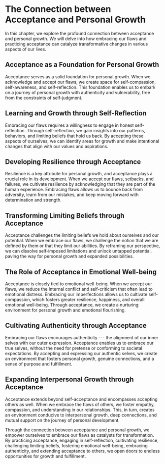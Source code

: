 The Connection between Acceptance and Personal Growth
==============================================================

In this chapter, we explore the profound connection between acceptance and personal growth. We will delve into how embracing our flaws and practicing acceptance can catalyze transformative changes in various aspects of our lives.

**Acceptance as a Foundation for Personal Growth**
--------------------------------------------------

Acceptance serves as a solid foundation for personal growth. When we acknowledge and accept our flaws, we create space for self-compassion, self-awareness, and self-reflection. This foundation enables us to embark on a journey of personal growth with authenticity and vulnerability, free from the constraints of self-judgment.

**Learning and Growth through Self-Reflection**
-----------------------------------------------

Embracing our flaws requires a willingness to engage in honest self-reflection. Through self-reflection, we gain insights into our patterns, behaviors, and limiting beliefs that hold us back. By accepting these aspects of ourselves, we can identify areas for growth and make intentional changes that align with our values and aspirations.

**Developing Resilience through Acceptance**
--------------------------------------------

Resilience is a key attribute for personal growth, and acceptance plays a crucial role in its development. When we accept our flaws, setbacks, and failures, we cultivate resilience by acknowledging that they are part of the human experience. Embracing flaws allows us to bounce back from adversity, learn from our mistakes, and keep moving forward with determination and strength.

**Transforming Limiting Beliefs through Acceptance**
----------------------------------------------------

Acceptance challenges the limiting beliefs we hold about ourselves and our potential. When we embrace our flaws, we challenge the notion that we are defined by them or that they limit our abilities. By reframing our perspective, we can dissolve self-imposed limitations and unlock untapped potential, paving the way for personal growth and expanded possibilities.

**The Role of Acceptance in Emotional Well-being**
--------------------------------------------------

Acceptance is closely tied to emotional well-being. When we accept our flaws, we reduce the internal conflict and self-criticism that often lead to emotional distress. Embracing our imperfections allows us to cultivate self-compassion, which fosters greater resilience, happiness, and overall emotional well-being. Through acceptance, we create a nurturing environment for personal growth and emotional flourishing.

**Cultivating Authenticity through Acceptance**
-----------------------------------------------

Embracing our flaws encourages authenticity --- the alignment of our inner selves with our outer expression. Acceptance enables us to embrace our true selves, without the need for pretense or conforming to societal expectations. By accepting and expressing our authentic selves, we create an environment that fosters personal growth, genuine connections, and a sense of purpose and fulfillment.

**Expanding Interpersonal Growth through Acceptance**
-----------------------------------------------------

Acceptance extends beyond self-acceptance and encompasses accepting others as well. When we embrace the flaws of others, we foster empathy, compassion, and understanding in our relationships. This, in turn, creates an environment conducive to interpersonal growth, deep connections, and mutual support on the journey of personal development.

Through the connection between acceptance and personal growth, we empower ourselves to embrace our flaws as catalysts for transformation. By practicing acceptance, engaging in self-reflection, cultivating resilience, challenging limiting beliefs, fostering emotional well-being, embracing authenticity, and extending acceptance to others, we open doors to endless opportunities for growth and fulfillment.
